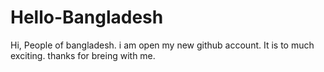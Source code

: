 # Hello-Bangladesh
Hi, People of bangladesh.
i am open my new github account.
It is to much exciting.
thanks for breing with me.
